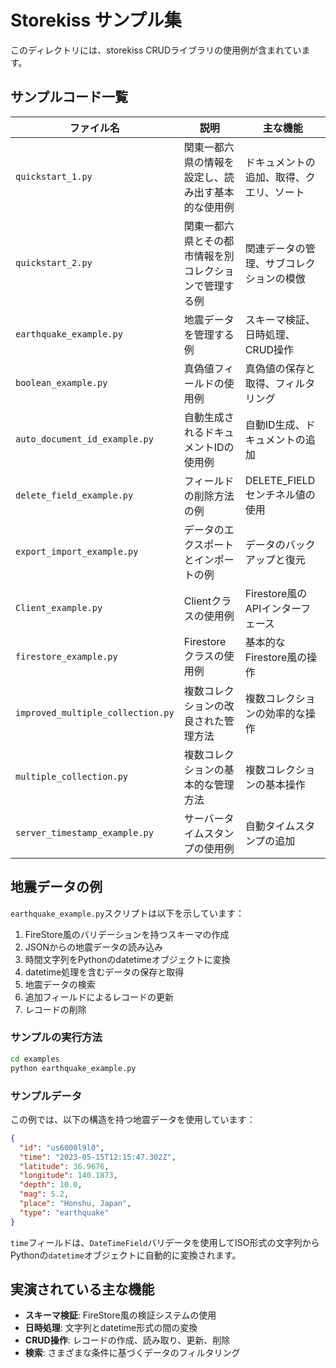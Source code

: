 # Storekiss サンプル集

このディレクトリには、storekiss CRUDライブラリの使用例が含まれています。

## サンプルコード一覧

| ファイル名 | 説明 | 主な機能 |
|------------|------|--------|
| `quickstart_1.py` | 関東一都六県の情報を設定し、読み出す基本的な使用例 | ドキュメントの追加、取得、クエリ、ソート |
| `quickstart_2.py` | 関東一都六県とその都市情報を別コレクションで管理する例 | 関連データの管理、サブコレクションの模倣 |
| `earthquake_example.py` | 地震データを管理する例 | スキーマ検証、日時処理、CRUD操作 |
| `boolean_example.py` | 真偽値フィールドの使用例 | 真偽値の保存と取得、フィルタリング |
| `auto_document_id_example.py` | 自動生成されるドキュメントIDの使用例 | 自動ID生成、ドキュメントの追加 |
| `delete_field_example.py` | フィールドの削除方法の例 | DELETE_FIELDセンチネル値の使用 |
| `export_import_example.py` | データのエクスポートとインポートの例 | データのバックアップと復元 |
| `Client_example.py` | Clientクラスの使用例 | Firestore風のAPIインターフェース |
| `firestore_example.py` | Firestoreクラスの使用例 | 基本的なFirestore風の操作 |
| `improved_multiple_collection.py` | 複数コレクションの改良された管理方法 | 複数コレクションの効率的な操作 |
| `multiple_collection.py` | 複数コレクションの基本的な管理方法 | 複数コレクションの基本操作 |
| `server_timestamp_example.py` | サーバータイムスタンプの使用例 | 自動タイムスタンプの追加 |

## 地震データの例

`earthquake_example.py`スクリプトは以下を示しています：

1. FireStore風のバリデーションを持つスキーマの作成
2. JSONからの地震データの読み込み
3. 時間文字列をPythonのdatetimeオブジェクトに変換
4. datetime処理を含むデータの保存と取得
5. 地震データの検索
6. 追加フィールドによるレコードの更新
7. レコードの削除

### サンプルの実行方法

```bash
cd examples
python earthquake_example.py
```

### サンプルデータ

この例では、以下の構造を持つ地震データを使用しています：

```json
{
  "id": "us6000l9l0",
  "time": "2023-05-15T12:15:47.302Z",
  "latitude": 36.9676,
  "longitude": 140.1873,
  "depth": 10.0,
  "mag": 5.2,
  "place": "Honshu, Japan",
  "type": "earthquake"
}
```

`time`フィールドは、`DateTimeField`バリデータを使用してISO形式の文字列からPythonの`datetime`オブジェクトに自動的に変換されます。

## 実演されている主な機能

- **スキーマ検証**: FireStore風の検証システムの使用
- **日時処理**: 文字列とdatetime形式の間の変換
- **CRUD操作**: レコードの作成、読み取り、更新、削除
- **検索**: さまざまな条件に基づくデータのフィルタリング
